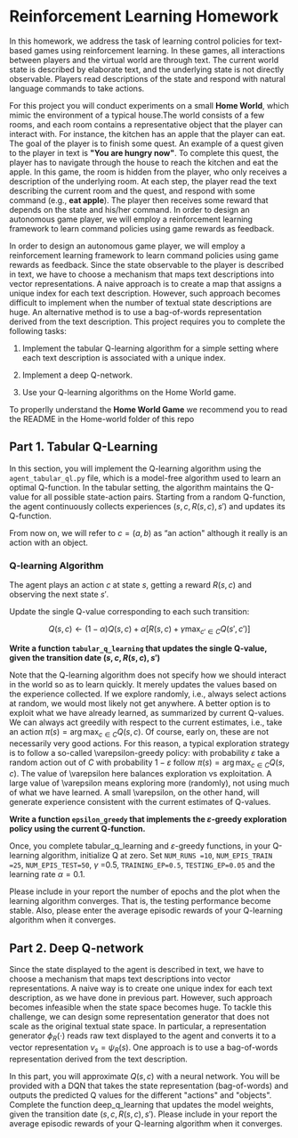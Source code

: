 # Reinforcement Learning Homework

In this homework, we address the task of learning control policies for text-based games using reinforcement learning. In these games, all interactions between players and the virtual world are through text. The current world state is described by elaborate text, and the underlying state is not directly observable. Players read descriptions of the state and respond with natural language commands to take actions.

For this project you will conduct experiments on a small **Home World**, which mimic the environment of a typical house.The world consists of a few rooms, and each room contains a representative object that the player can interact with. For instance, the kitchen has an apple that the player can eat. The goal of the player is to finish some quest. An example of a quest given to the player in text is **"You are hungry now"**. To complete this quest, the player has to navigate through the house to reach the kitchen and eat the apple. In this game, the room is hidden from the player, who only receives a description of the underlying room. At each step, the player read the text describing the current room and the quest, and respond with some command (e.g., **eat apple**). The player then receives some reward that depends on the state and his/her command. In order to design an autonomous game player, we will employ a reinforcement learning framework to learn command policies using game rewards as feedback.

In order to design an autonomous game player, we will employ a reinforcement learning framework to learn command policies using game rewards as feedback. Since the state observable to the player is described in text, we have to choose a mechanism that maps text descriptions into vector representations. A naive approach is to create a map that assigns a unique index for each text description. However, such approach becomes difficult to implement when the number of textual state descriptions are huge. An alternative method is to use a bag-of-words representation derived from the text description. This project requires you to complete the following tasks:

1. Implement the tabular Q-learning algorithm for a simple setting where each text description is associated with a unique index.

2. Implement a deep Q-network.

3. Use your Q-learning algorithms on the Home World game.

To properlly understand the **Home World Game** we recommend you to read the README in the Home-world folder of this repo

## Part 1. Tabular Q-Learning

In this section, you will implement the Q-learning algorithm using the ```agent_tabular_ql.py``` file, which is a model-free algorithm used to learn an optimal Q-function. In the tabular setting, the algorithm maintains the Q-value for all possible state-action pairs. Starting from a random Q-function, the agent continuously collects experiences $(s,c,R(s,c),s')$ and updates its Q-function.

From now on, we will refer to $c = (a, b)$ as “an action" although it really is an action with an object.

### Q-learning Algorithm

The agent plays an action $c$ at state $s$, getting a reward $R(s,c)$ and observing the next state $s'$.

Update the single Q-value corresponding to each such transition:

$$Q(s,c)\leftarrow (1-\alpha )Q(s,c)+\alpha [R(s,c)+\gamma \max _{c'\in C}Q(s',c')]$$

**Write a function ```tabular_q_learning``` that updates the single Q-value, given the transition date $(s,c,R(s,c),s')$**

Note that the Q-learning algorithm does not specify how we should interact in the world so as to learn quickly. It merely updates the values based on the experience collected. If we explore randomly, i.e., always select actions at random, we would most likely not get anywhere. A better option is to exploit what we have already learned, as summarized by current Q-values. We can always act greedily with respect to the current estimates, i.e., take an action $\pi (s)=\arg \max _{c\in C}Q(s,c)$. Of course, early on, these are not necessarily very good actions. For this reason, a typical exploration strategy is to follow a so-called \varepsilon-greedy policy: with probability $\varepsilon$ take a random action out of $C$ with probability $1-\varepsilon$ follow $\pi (s)=\arg \max _{c\in C}Q(s,c)$. The value of \varepsilon here balances exploration vs exploitation. A large value of \varepsilon means exploring more (randomly), not using much of what we have learned. A small \varepsilon, on the other hand, will generate experience consistent with the current estimates of Q-values.

**Write a function ```epsilon_greedy``` that implements the $\varepsilon$-greedy exploration policy using the current Q-function.**

Once, you complete tabular_q_learning and $\varepsilon$-greedy functions, in your Q-learning algorithm, initialize Q at zero. Set ```NUM_RUNS =10```, ```NUM_EPIS_TRAIN =25```, ```NUM_EPIS_TEST=50```, $\gamma$ =0.5, ```TRAINING_EP=0.5```, ```TESTING_EP=0.05``` and the learning rate $\alpha =0.1$.

Please include in your report the number of epochs and the plot when the learning algorithm converges. That is, the testing performance become stable. Also, please enter the average episodic rewards of your Q-learning algorithm when it converges.

## Part 2. Deep Q-network

Since the state displayed to the agent is described in text, we have to choose a mechanism that maps text descriptions into vector representations. A naive way is to create one unique index for each text description, as we have done in previous part. However, such approach becomes infeasible when the state space becomes huge. To tackle this challenge, we can design some representation generator that does not scale as the original textual state space. In particular, a representation generator $\phi_R(\cdot)$ reads raw text displayed to the agent and converts it to a vector representation $v_{s}=\psi _{R}(s)$. One approach is to use a bag-of-words representation derived from the text description.

In this part, you will approximate $Q(s, c)$ with a neural network. You will be provided with a DQN that takes the state representation (bag-of-words) and outputs the predicted Q values for the different "actions" and "objects". Complete the function deep_q_learning that updates the model weights, given the transition date $(s,c,R(s,c),s')$. Please include in your report the average episodic rewards of your Q-learning algorithm when it converges.



